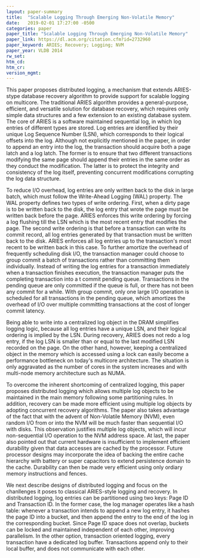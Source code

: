 ```yaml
---
layout: paper-summary
title:  "Scalable Logging Through Emerging Non-Volatile Memory"
date:   2019-02-01 17:27:00 -0500
categories: paper
paper_title: "Scalable Logging Through Emerging Non-Volatile Memory"
paper_link: https://dl.acm.org/citation.cfm?id=2732960
paper_keyword: ARIES; Recovery; Logging; NVM
paper_year: VLDB 2014
rw_set: 
htm_cd: 
htm_cr: 
version_mgmt: 
---  
```


This paper proposes distributed logging, a mechanism that extends ARIES-stype database recovery algorithm
to provide support for scalable logging on multicore. The traditional ARIES algorithm provides a general-purpose, efficient,
and versatile solution for database recovery, which requires only simple data structures and a few extension to an existing
database system. The core of ARIES is a software maintained sequential log, in which log entries of different types
are stored. Log entries are identified by their unique Log Sequence Number (LSN), which corresponds to their logical 
offsets into the log. Although not explicitly mentioned in the paper, in order to append an entry into the log, the 
transaction should acquire both a page latch and a log latch. The former is to ensure that two different transactions
modifying the same page should append their entries in the same order as they conduct the modification. The latter is to
protect the integrity and consistency of the log itself, preventing concurrent modifications corrupting the log data 
structure. 

To reduce I/O overhead, log entries are only written back to the disk in large batch, which must follow the Write-Ahead
Logging (WAL) property. The WAL property defines two types of write ordering. First, when a dirty page is to be written
back to the disk, the log entry that wrote the page must be written back before the page. ARIES enforces this write 
ordering by forcing a log flushing till the LSN which is the most recent entry that modifies the page. The second write 
ordering is that before a transaction can write its commit record, all log entries generated by that transaction must be 
written back to the disk. ARIES enforces all log entries up to the transaction's most recent to be written back in this case.
To further amortize the overhead of frequently scheduling disk I/O, the transaction manager could choose to group commit
a batch of transactions rather than committing them individually. Instead of writing the log entries for a transaction
immediately when a transaction finishes execution, the transaction manager puts the completing transaction into a t
commit pending queue. Transactions in the pending queue are only committed if the queue is full, or there has not been
any commit for a while. With group commit, only one large I/O operation is scheduled for all transactions in the pending 
queue, which amortizes the overhead of I/O over multiple committing transactions at the cost of longer commit latency. 

Being able to write into a centralized log object in the DRAM simplifies logging logic, because all log entries have 
a unique LSN, and their logical ordering is implied by the LSN. During recovery, ARIES does not redo a log entry, 
if the log LSN is smaller than or equal to the last modified LSN recorded on the page. On the other hand, however,
keeping a centralized object in the memory which is accessed using a lock can easily become a performance bottleneck
on today's multicore architecture. The situation is only aggravated as the number of cores in the system increases
and with multi-node memory architecture such as NUMA. 

To overcome the inherent shortcoming of centralized logging, this paper proposes distributed logging which allows multiple
log objects to be maintained in the main memory following some partitioning rules. In addition, recovery can be made more 
efficient using multiple log objects by adopting concurrent recovery algorithms. The paper also takes advantage of the fact 
that with the advent of Non-Volatile Memory (NVM), even random I/O from or into the NVM will be much faster than sequential 
I/O with disks. This observation justifies multiple log objects, which will incur non-sequential I/O operation to the NVM
address space. At last, the paper also pointed out that current hardware is insufficient to implement efficient durability 
given that data accesses are cached by the processor. Future processor designs may incorporate the idea of backing the 
entire cache hierarchy with battery or super capacitors to extend persistence domain to the cache. Durability can then be
made very efficient using only ordiary memory instructions and fences. 

We next describe designs of distributed logging and focus on the chanllenges it poses to classical ARIES-style logging 
and recovery. In distributed logging, log entries can be partitioned using two keys: Page ID and Transaction ID. In the 
former case, the log manager operates like a hash table: whenever a transaction intends to append a new log entry, it 
hashes the page ID into a bucket, and then append the entry to the end of the log in the corresponding bucket. Since 
Page ID space does not overlap, buckets can be locked and maintained independent of each other, improving parallelism. 
In the other option, transaction oriented logging, every transaction have a dedicated log buffer. Transactions append only
to their local buffer, and does not communicate with each other. 

